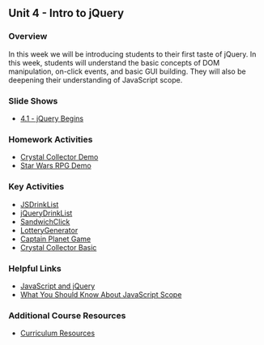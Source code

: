 ## Unit 4 - Intro to jQuery

### Overview

In this week we will be introducing students to their first taste of jQuery. In this week, students will understand the basic concepts of DOM manipulation, on-click events, and basic GUI building. They will also be deepening their understanding of JavaScript scope.

### Slide Shows

* [4.1 - jQuery Begins](01-Day/Slide-Shows)
<!-- * [4.2 - jQuery Jubilee](02-Day/Slide-Shows) -->

### Homework Activities

* [Crystal Collector Demo](../../../01-Class-Content/04-jquery/02-Homework/Instructions/homework_demos/crystalsCollector_demo.mp4)
* [Star Wars RPG Demo](../../../01-Class-Content/04-jquery/02-Homework/Instructions/homework_demos/starwars_demo.mp4)

### Key Activities

* [JSDrinkList](../../../01-Class-Content/04-jquery/01-Activities/02-JSDrinkList)
* [jQueryDrinkList](../../../01-Class-Content/04-jquery/01-Activities/04-jQueryDrinkList)
* [SandwichClick](../../../01-Class-Content/04-jquery/01-Activities/06-SandwichClick)
* [LotteryGenerator](../../../01-Class-Content/04-jquery/01-Activities/08-LotteryGenerator)
* [Captain Planet Game](../../../01-Class-Content/04-jquery/01-Activities/10-CaptainPlanetGame)
* [Crystal Collector Basic](../../../01-Class-Content/04-jquery/01-Activities/12-CrystalExample)

### Helpful Links

* [JavaScript and jQuery](http://www.amazon.com/JavaScript-JQuery-Interactive-Front-End-Development/dp/1118531647/ref=sr_1_1?s=books&ie=UTF8&qid=1460751938&sr=1-1)
* [What You Should Know About JavaScript Scope](https://spin.atomicobject.com/2014/10/20/javascript-scope-closures/)

### Additional Course Resources

* [Curriculum Resources](https://github.com/coding-boot-camp/curriculum-resources)
